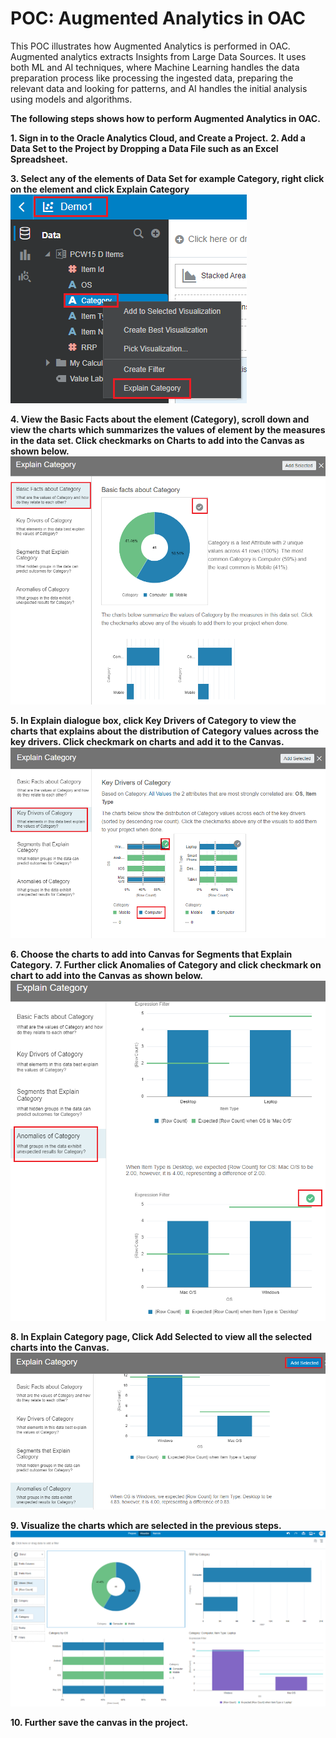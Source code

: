 # POC: Augmented Analytics in OAC

This POC illustrates how Augmented Analytics is performed in OAC. 
Augmented analytics extracts Insights from Large Data Sources. It uses both ML and AI techniques, where Machine Learning handles the data preparation process like processing the ingested data, preparing the relevant data and looking for patterns, and AI handles the initial analysis using models and algorithms. 

**The following steps shows how to perform Augmented Analytics in OAC.**

**1. Sign in to the Oracle Analytics Cloud, and Create a Project.**
**2.	Add a Data Set to the Project by Dropping a Data File such as an Excel Spreadsheet.**

**3.	Select any of the elements of Data Set for example Category, right click on the element and click Explain Category**
![Alt text](https://github.com/Protontech-1803/Machine_Learning/blob/master/POC_Augumented_analytics_OAC/jpgs/1.png)
 
**4.	View the Basic Facts about the element (Category), scroll down and view the charts which summarizes the values of element by the measures in the data set. Click checkmarks on Charts to add into the Canvas as shown below.**
![Alt text](https://github.com/Protontech-1803/Machine_Learning/blob/master/POC_Augumented_analytics_OAC/jpgs/2.png)

**5.	In Explain dialogue box, click Key Drivers of Category to view the charts that explains about the distribution of Category values across the key drivers. Click checkmark on charts and add it to the Canvas.**
![Alt text](https://github.com/Protontech-1803/Machine_Learning/blob/master/POC_Augumented_analytics_OAC/jpgs/3.png)
 
**6.	Choose the charts to add into Canvas for Segments that Explain Category.**
**7.	Further click Anomalies of Category and click checkmark on chart to add into the Canvas as shown below.**
![Alt text](https://github.com/Protontech-1803/Machine_Learning/blob/master/POC_Augumented_analytics_OAC/jpgs/4.png)

**8.	In Explain Category page, Click Add Selected to view all the selected charts into the Canvas.**
![Alt text](https://github.com/Protontech-1803/Machine_Learning/blob/master/POC_Augumented_analytics_OAC/jpgs/5.png)

**9.	Visualize the charts which are selected in the previous steps.**
![Alt text](https://github.com/Protontech-1803/Machine_Learning/blob/master/POC_Augumented_analytics_OAC/jpgs/6.png)

**10.	Further save the canvas in the project.**

